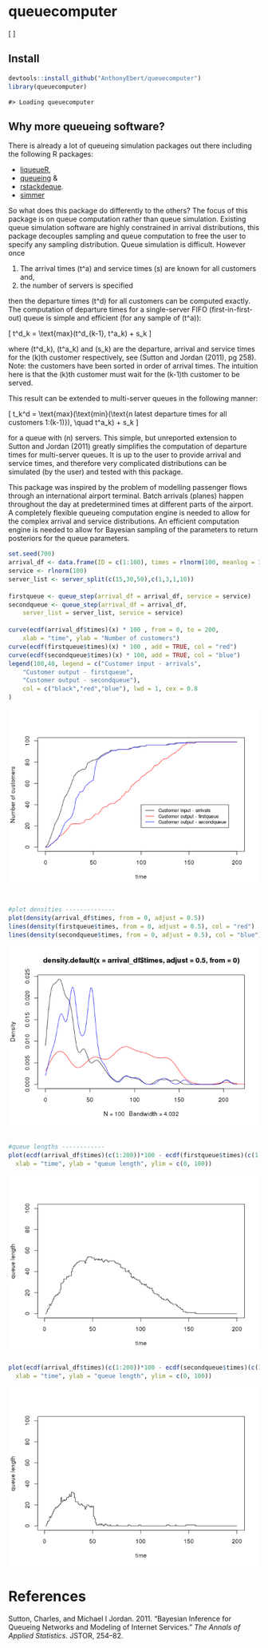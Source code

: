 
<!-- README.md is generated from README.Rmd. Please edit that file -->
queuecomputer
=============

\[ \]

Install
-------

``` r
devtools::install_github("AnthonyEbert/queuecomputer")
library(queuecomputer)
```

    #> Loading queuecomputer

Why more queueing software?
---------------------------

There is already a lot of queueing simulation packages out there including the following R packages:

-   [liqueueR](https://cran.r-project.org/web/packages/liqueueR/index.html),
-   [queueing](https://cran.r-project.org/web/packages/queueing/index.html) &
-   [rstackdeque](https://cran.r-project.org/web/packages/rstackdeque/index.html).
-   [simmer](http://r-simmer.org/)

So what does this package do differently to the others? The focus of this package is on queue computation rather than queue simulation. Existing queue simulation software are highly constrained in arrival distributions, this package decouples sampling and queue computation to free the user to specify any sampling distribution. Queue simulation is difficult. However once

1.  The arrival times \(t^a\) and service times \(s\) are known for all customers and,
2.  the number of servers is specified

then the departure times \(t^d\) for all customers can be computed exactly. The computation of departure times for a single-server FIFO (first-in-first-out) queue is simple and efficient (for any sample of \(t^a\)):

\[ t^d_k = \text{max}(t^d_{k-1}, t^a_k) + s_k \]

where \(t^d_k\), \(t^a_k\) and \(s_k\) are the departure, arrival and service times for the \(k\)th customer respectively, see (Sutton and Jordan (2011), pg 258). Note: the customers have been sorted in order of arrival times. The intuition here is that the \(k\)th customer must wait for the \(k-1\)th customer to be served.

This result can be extended to multi-server queues in the following manner:

\[ t_k^d = \text{max}(\text{min}(\text{n latest departure times for all customers 1:(k-1)}), \quad t^a_k) + s_k \]

for a queue with \(n\) servers. This simple, but unreported extension to Sutton and Jordan (2011) greatly simplifies the computation of departure times for multi-server queues. It is up to the user to provide arrival and service times, and therefore very complicated distributions can be simulated (by the user) and tested with this package.

This package was inspired by the problem of modelling passenger flows through an international airport terminal. Batch arrivals (planes) happen throughout the day at predetermined times at different parts of the airport. A completely flexible queueing computation engine is needed to allow for the complex arrival and service distributions. An efficient computation engine is needed to allow for Bayesian sampling of the parameters to return posteriors for the queue parameters.

``` r
set.seed(700)
arrival_df <- data.frame(ID = c(1:100), times = rlnorm(100, meanlog = 3))
service <- rlnorm(100)
server_list <- server_split(c(15,30,50),c(1,3,1,10))

firstqueue <- queue_step(arrival_df = arrival_df, service = service)
secondqueue <- queue_step(arrival_df = arrival_df,
    server_list = server_list, service = service)

curve(ecdf(arrival_df$times)(x) * 100 , from = 0, to = 200,
    xlab = "time", ylab = "Number of customers")
curve(ecdf(firstqueue$times)(x) * 100 , add = TRUE, col = "red")
curve(ecdf(secondqueue$times)(x) * 100, add = TRUE, col = "blue")
legend(100,40, legend = c("Customer input - arrivals",
    "Customer output - firstqueue",
    "Customer output - secondqueue"),
    col = c("black","red","blue"), lwd = 1, cex = 0.8
)
```

![](README-unnamed-chunk-4-1.png)

``` r

#plot densities --------------
plot(density(arrival_df$times, from = 0, adjust = 0.5))
lines(density(firstqueue$times, from = 0, adjust = 0.5), col = "red")
lines(density(secondqueue$times, from = 0, adjust = 0.5), col = "blue")
```

![](README-unnamed-chunk-4-2.png)

``` r

#queue lengths ------------
plot(ecdf(arrival_df$times)(c(1:200))*100 - ecdf(firstqueue$times)(c(1:200))*100, type = "s", 
  xlab = "time", ylab = "queue length", ylim = c(0, 100))
```

![](README-unnamed-chunk-4-3.png)

``` r
plot(ecdf(arrival_df$times)(c(1:200))*100 - ecdf(secondqueue$times)(c(1:200))*100, type = "s", 
  xlab = "time", ylab = "queue length", ylim = c(0, 100))
```

![](README-unnamed-chunk-4-4.png)

References
==========

Sutton, Charles, and Michael I Jordan. 2011. “Bayesian Inference for Queueing Networks and Modeling of Internet Services.” *The Annals of Applied Statistics*. JSTOR, 254–82.
